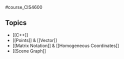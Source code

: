 #course_CIS4600

## Topics
- [[C++]] 
- [[Points]] & [[Vector]] 
- [[Matrix Notation]] & [[Homogeneous Coordinates]]
- [[Scene Graph]] 
